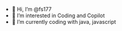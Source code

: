 - 👋 Hi, I’m @fs177
- 👀 I’m interested in Coding and Copilot
- 🌱 I’m currently coding with java, javascript


<!---
fs177/fs177 is a ✨ special ✨ repository because its `README.md` (this file) appears on your GitHub profile.
You can click the Preview link to take a look at your changes.
--->
